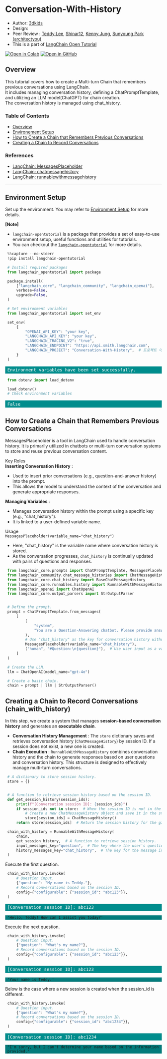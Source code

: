 <style>
.custom {
    background-color: #008d8d;
    color: white;
    padding: 0.25em 0.5em 0.25em 0.5em;
    white-space: pre-wrap;       /* css-3 */
    white-space: -moz-pre-wrap;  /* Mozilla, since 1999 */
    white-space: -pre-wrap;      /* Opera 4-6 */
    white-space: -o-pre-wrap;    /* Opera 7 */
    word-wrap: break-word;
}

pre {
    background-color: #027c7c;
    padding-left: 0.5em;
}

</style>

# Conversation-With-History

- Author: [3dkids](https://github.com/3dkids)
- Design: [](https://)
- Peer Review : [Teddy Lee](https://github.com/teddylee777), [Shinar12](https://github.com/Shinar12), [Kenny Jung](https://www.linkedin.com/in/kwang-yong-jung), [Sunyoung Park (architectyou)](https://github.com/Architectyou)
- This is a part of [LangChain Open Tutorial](https://github.com/LangChain-OpenTutorial/LangChain-OpenTutorial)

[![Open in Colab](https://colab.research.google.com/assets/colab-badge.svg)](https://colab.research.google.com/github/LangChain-OpenTutorial/LangChain-OpenTutorial/blob/main/05-Memory/10-Conversation-With-History.ipynb) [![Open in GitHub](https://img.shields.io/badge/Open%20in%20GitHub-181717?style=flat-square&logo=github&logoColor=white)](https://github.com/LangChain-OpenTutorial/LangChain-OpenTutorial/blob/main/05-Memory/10-Conversation-With-History.ipynb)

## Overview

This tutorial covers how to create a Multi-turn Chain that remembers previous conversations using LangChain.<br>
It includes managing conversation history, defining a ChatPromptTemplate, and utilizing an LLM model(ChatGPT) for chain creation. <br>
The conversation history is managed using chat_history.



### Table of Contents

- [Overview](#overview)
- [Environement Setup](#environment-setup)
- [How to Create a Chain that Remembers Previous Conversations](#how-to-create-a-chain-that-remembers-previous-conversations)
- [Creating a Chain to Record Conversations](#creating-a-chain-to-record-conversations-chain_with_history)

### References

- [LangChain: MessagesPlaceholder](https://python.langchain.com/docs/concepts/prompt_templates/#messagesplaceholder)
- [LangChain: chatmessagehistory](https://python.langchain.com/docs/versions/migrating_memory/chat_history/#chatmessagehistory)
- [LangChain: runnablewithmessagehistory](https://python.langchain.com/api_reference/core/runnables/langchain_core.runnables.history.RunnableWithMessageHistory.html#runnablewithmessagehistory)
----

## Environment Setup

Set up the environment. You may refer to [Environment Setup](https://wikidocs.net/257836) for more details.

**[Note]**
- `langchain-opentutorial` is a package that provides a set of easy-to-use environment setup, useful functions and utilities for tutorials. 
- You can checkout the [`langchain-opentutorial`](https://github.com/LangChain-OpenTutorial/langchain-opentutorial-pypi) for more details.

```python
%%capture --no-stderr
!pip install langchain-opentutorial
```

```python
# Install required packages
from langchain_opentutorial import package

package.install(
    ["langchain_core", "langchain_community", "langchain_openai"],
    verbose=False,
    upgrade=False,
)
```

```python
# Set environment variables
from langchain_opentutorial import set_env

set_env(
    {
        "OPENAI_API_KEY": "your key",
        "LANGCHAIN_API_KEY": "your key",
        "LANGCHAIN_TRACING_V2": "true",
        "LANGCHAIN_ENDPOINT": "https://api.smith.langchain.com",
        "LANGCHAIN_PROJECT": "Conversation-With-History",  # 프로젝트 이름을 변경해주세요.
    }
)
```

<pre class="custom">Environment variables have been set successfully.
</pre>

```python
from dotenv import load_dotenv

load_dotenv()
# Check environment variables
```




<pre class="custom">False</pre>



## How to Create a Chain that Remembers Previous Conversations

MessagesPlaceholder is a tool in LangChain used to handle conversation history. It is primarily utilized in chatbots or multi-turn conversation systems to store and reuse previous conversation content.

Key Roles  
**Inserting Conversation History** :  
- Used to insert prior conversations (e.g., question-and-answer history) into the prompt.  
- This allows the model to understand the context of the conversation and generate appropriate responses.  

**Managing Variables** :  
- Manages conversation history within the prompt using a specific key (e.g., "chat_history").  
- It is linked to a user-defined variable name.  

Usage  
`MessagesPlaceholder(variable_name="chat_history")`  
- Here, "chat_history" is the variable name where conversation history is stored.  
- As the conversation progresses, `chat_history` is continually updated with pairs of questions and responses.


```python
from langchain_core.prompts import ChatPromptTemplate, MessagesPlaceholder
from langchain_community.chat_message_histories import ChatMessageHistory
from langchain_core.chat_history import BaseChatMessageHistory
from langchain_core.runnables.history import RunnableWithMessageHistory
from langchain_openai import ChatOpenAI
from langchain_core.output_parsers import StrOutputParser


# Define the prompt.
prompt = ChatPromptTemplate.from_messages(
    [
        (
            "system",
            "You are a Question-Answering chatbot. Please provide answers to the given questions.",
        ),
        # Use "chat_history" as the key for conversation history without modifying it if possible.
        MessagesPlaceholder(variable_name="chat_history"),
        ("human", "#Question:\n{question}"),  # Use user input as a variable.
    ]
)

# Create the LLM.
llm = ChatOpenAI(model_name="gpt-4o")

# Create a basic chain.
chain = prompt | llm | StrOutputParser()
```

## Creating a Chain to Record Conversations (chain_with_history)

In this step, we create a system that manages **session-based conversation history** and generates an **executable chain**.

- **Conversation History Management** : The `store` dictionary saves and retrieves conversation history (`ChatMessageHistory`) by session ID. If a session does not exist, a new one is created.  
- **Chain Execution** : `RunnableWithMessageHistory` combines conversation history and the chain to generate responses based on user questions and conversation history. This structure is designed to effectively manage multi-turn conversations.


```python
# A dictionary to store session history.
store = {}


# A function to retrieve session history based on the session ID.
def get_session_history(session_ids):
    print(f"[Conversation session ID]: {session_ids}")
    if session_ids not in store:  # When the session ID is not in the store.
        # Create a new ChatMessageHistory object and save it in the store.
        store[session_ids] = ChatMessageHistory()
    return store[session_ids]  # Return the session history for the given session ID.
```

```python
chain_with_history = RunnableWithMessageHistory(
    chain,
    get_session_history,  # A function to retrieve session history.
    input_messages_key="question",  # The key where the user's question will be inserted into the template variable.
    history_messages_key="chat_history",  # The key for the message in the history.
)
```

Execute the first question.

```python
chain_with_history.invoke(
    # Question input.
    {"question": "My name is Teddy."},
    # Record conversations based on the session ID.
    config={"configurable": {"session_id": "abc123"}},
)
```

<pre class="custom">[Conversation session ID]: abc123
</pre>




    'Hello, Teddy! How can I assist you today?'



Execute the next question.

```python
chain_with_history.invoke(
    # Question input.
    {"question": "What's my name?"},
    # Record conversations based on the session ID.
    config={"configurable": {"session_id": "abc123"}},
)
```

<pre class="custom">[Conversation session ID]: abc123
</pre>




    'Your name is Teddy.'



Below is the case where a new session is created when the session_id is different.

```python
chain_with_history.invoke(
    # Question input.
    {"question": "What's my name?"},
    # Record conversations based on the session ID.
    config={"configurable": {"session_id": "abc1234"}},
)
```

<pre class="custom">[Conversation session ID]: abc1234
</pre>




    "I'm sorry, but I can't determine your name based on the information provided."


